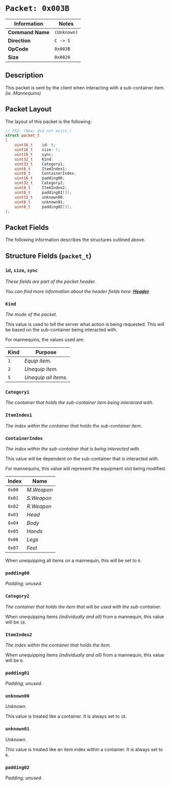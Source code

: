 # `Packet: 0x003B`

| Information               | Notes |
|---                        |---    |
| **Command Name**          | `(Unknown)` |
| **Direction**             | `C -> S` |
| **OpCode**                | `0x003B` |
| **Size**                  | `0x0020` |

## Description

This packet is sent by the client when interacting with a sub-container item. _(ie. Mannequins)_

## Packet Layout

The layout of this packet is the following:

```cpp
// PS2: (New; did not exist.)
struct packet_t
{
    uint16_t    id: 9;
    uint16_t    size: 7;
    uint16_t    sync;
    uint32_t    Kind;
    uint32_t    Category1;
    uint8_t     ItemIndex1;
    uint8_t     ContainerIndex;
    uint16_t    padding00;
    uint32_t    Category2;
    uint8_t     ItemIndex2;
    uint8_t     padding01[3];
    uint32_t    unknown00;
    uint8_t     unknown01;
    uint8_t     padding02[3];
};
```

## Packet Fields

The following information describes the structures outlined above.

## Structure Fields (`packet_t`)

### `id`, `size`, `sync`

_These fields are part of the packet header._

_You can find more information about the header fields here: [**Header**](/world/HEADER.md)_

### `Kind`

_The mode of the packet._

This value is used to tell the server what action is being requested. This will be based on the sub-container being interacted with.

For mannequins, the values used are:

| Kind | Purpose |
| --- | --- |
| `1` | _Equip item._ |
| `2` | _Unequip item._ |
| `5` | _Unequip all items._ |

### `Category1`

_The container that holds the sub-container item being interacted with._

### `ItemIndex1`

_The index within the container that holds the sub-container item._

### `ContainerIndex`

_The index within the sub-container that is being interacted with._

This value will be dependent on the sub-container that is interacted with.

For mannequins, this value will represent the equipment slot being modified.

| Index | Name |
| --- | --- |
| `0x00` | _M.Weapon_ |
| `0x01` | _S.Weapon_ |
| `0x02` | _R.Weapon_ |
| `0x03` | _Head_ |
| `0x04` | _Body_ |
| `0x05` | _Hands_ |
| `0x06` | _Legs_ |
| `0x07` | _Feet_ |

When unequipping all items on a mannequin, this will be set to `0`.

### `padding00`

_Padding; unused._

### `Category2`

_The container that holds the item that will be used with the sub-container._

When unequipping items _(individually and all)_ from a mannequin, this value will be `18`.

### `ItemIndex2`

_The index within the container that holds the item._

When unequipping items _(individually and all)_ from a mannequin, this value will be `0`.

### `padding01`

_Padding; unused._

### `unknown00`

_Unknown._

This value is treated like a container. It is always set to `18`.

### `unknown01`

_Unknown._

This value is treated like an item index within a container. It is always set to `0`.

### `padding02`

_Padding; unused._
